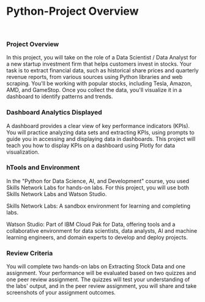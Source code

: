 
<h1>Python-Project Overview</h1>

<br>
<h3>Project Overview</h3>
<p>In this project, you will take on the role of a Data Scientist / Data Analyst for a new startup investment firm that helps customers invest in stocks. Your task is to extract financial data, such as historical share prices and quarterly revenue reports, from various sources using Python libraries and web scraping. You'll be working with popular stocks, including Tesla, Amazon, AMD, and GameStop. Once you collect the data, you'll visualize it in a dashboard to identify patterns and trends.</p>

<h3>Dashboard Analytics Displayed</h3>
<be>
<p>A dashboard provides a clear view of key performance indicators (KPIs). You will practice analyzing data sets and extracting KPIs, using prompts to guide you in accessing and displaying data in dashboards. This project will teach you how to display KPIs on a dashboard using Plotly for data visualization.</p>

<h3>hTools and Environment</h3>
<be>
<p>In the "Python for Data Science, AI, and Development" course, you used Skills Network Labs for hands-on labs. For this project, you will use both Skills Network Labs and Watson Studio.</p>

<p>Skills Network Labs: A sandbox environment for learning and completing labs.</p>
<p>Watson Studio: Part of IBM Cloud Pak for Data, offering tools and a collaborative environment for data scientists, data analysts, AI and machine learning engineers, and domain experts to develop and deploy projects.</p>
<h3>Review Criteria</h3>
<be>
<p>You will complete two hands-on labs on Extracting Stock Data and one assignment. Your performance will be evaluated based on two quizzes and one peer review assignment. The quizzes will test your understanding of the labs' output, and in the peer review assignment, you will share and take screenshots of your assignment outcomes.<p>
